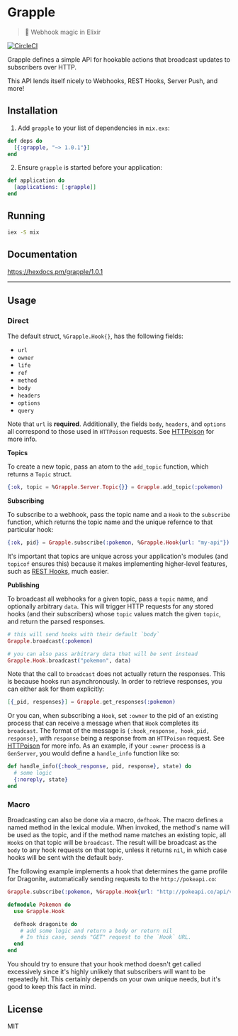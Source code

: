 # Grapple
> :green_apple: Webhook magic in Elixir

[![CircleCI](https://circleci.com/gh/camirmas/grapple/tree/master.svg?style=shield)](https://circleci.com/gh/camirmas/grapple/tree/master)

Grapple defines a simple API for hookable actions that broadcast updates to subscribers over HTTP.

This API lends itself nicely to Webhooks, REST Hooks, Server Push, and more!

## Installation

1. Add `grapple` to your list of dependencies in `mix.exs`:

  ```elixir
  def deps do
    [{:grapple, "~> 1.0.1"}]
  end
  ```

2. Ensure `grapple` is started before your application:

  ```elixir
  def application do
    [applications: [:grapple]]
  end
  ```

## Running

```bash
iex -S mix
```

## Documentation
https://hexdocs.pm/grapple/1.0.1

---

## Usage

### Direct

The default struct, `%Grapple.Hook{}`, has the following fields:

- `url`
- `owner`
- `life`
- `ref`
- `method`
- `body`
- `headers`
- `options`
- `query`

Note that `url` is **required**. Additionally, the fields `body`, `headers`, and
`options` all correspond to those used in `HTTPoison` requests. See [HTTPoison](https://github.com/edgurgel/httpoiso://github.com/edgurgel/httpoison)
for more info.

**Topics**

To create a new topic, pass an atom to the `add_topic` function, which returns
a `Topic` struct.

```elixir
{:ok, topic = %Grapple.Server.Topic{}} = Grapple.add_topic(:pokemon)
```

**Subscribing**

To subscribe to a webhook, pass the topic name and a `Hook` to the `subscribe` function, which returns the topic name and the unique refernce to that particular hook:
```elixir
{:ok, pid} = Grapple.subscribe(:pokemon, %Grapple.Hook{url: "my-api"})
```

It's important that topics are unique across your application's modules (and `topicof` ensures this) because it makes implementing higher-level features, such as [REST Hooks](http://resthooks.org), much easier.

**Publishing**

To broadcast all webhooks for a given topic, pass a `topic` name, and optionally arbitrary `data`.
This will trigger HTTP requests for any stored hooks (and their subscribers) whose `topic` values match the given `topic`, and return the parsed responses.

```elixir
# this will send hooks with their default `body`
Grapple.broadcast(:pokemon)

# you can also pass arbitrary data that will be sent instead
Grapple.Hook.broadcast("pokemon", data)
```

Note that the call to `broadcast` does not actually return the responses. This is because
hooks run asynchronously. In order to retrieve responses, you can either ask for them explicitly:
```elixir
[{_pid, responses}] = Grapple.get_responses(:pokemon)
```

Or you can, when subscribing a `Hook`, set `:owner` to the pid of an existing
process that can receive a message when that `Hook` completes its `broadcast`.
The format of the message is `{:hook_response, hook_pid, response}`, with
`response` being a response from an `HTTPoison` request. See [HTTPoison](https://github.com/edgurgel/httpoiso://github.com/edgurgel/httpoison)
for more info. As an example, if your `:owner` process is a `GenServer`,
you would define a `handle_info` function like so:
```elixir
def handle_info({:hook_response, pid, response}, state) do
  # some logic
  {:noreply, state}
end
```

### Macro

Broadcasting can also be done via a macro, `defhook`. The macro defines a named
method in the lexical module. When invoked, the method's name will be used as the
topic, and if the method name matches an existing topic, all `Hook`s on that topic
will be `broadcast`. The result will be broadcast as the `body` to any hook requests
on that topic, unless it returns `nil`, in which case hooks will be sent with the
default `body`.

The following example implements a hook that determines the game profile for Dragonite,
automatically sending requests to the `http://pokeapi.co`:

```elixir
Grapple.subscribe(:pokemon, %Grapple.Hook{url: "http://pokeapi.co/api/v2/pokemon/149"})

defmodule Pokemon do
  use Grapple.Hook

  defhook dragonite do
    # add some logic and return a body or return nil
    # In this case, sends "GET" request to the `Hook` URL.
  end
end
```

You should try to ensure that your hook method doesn't get called excessively
since it's highly unlikely that subscribers will want to be repeatedly hit.
This certainly depends on your own unique needs, but it's good to keep this fact in mind.

## License

MIT
